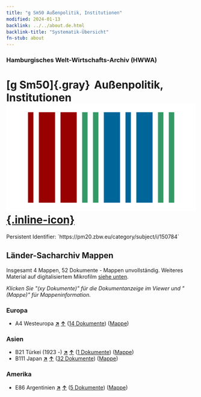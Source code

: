 ```yaml
---
title: "g Sm50 Außenpolitik, Institutionen"
modified: 2024-01-13
backlink: ../../about.de.html
backlink-title: "Systematik-Übersicht"
fn-stub: about
---
```


### Hamburgisches Welt-Wirtschafts-Archiv (HWWA)

# [g Sm50]{.gray}&#8201; Außenpolitik, Institutionen &#160; [![Wikidata](/images/Wikidata-logo.svg "Wikidata"){.inline-icon}](http://www.wikidata.org/entity/Q104699693)

<div class="hint">Persistent Identifier: `https://pm20.zbw.eu/category/subject/i/150784`</div>







## Länder-Sacharchiv Mappen






Insgesamt 4 Mappen, 52 Dokumente - Mappen unvollständig. Weiteres Material auf digitalisiertem Mikrofilm [siehe unten](#filmsections).

_Klicken Sie "(xy Dokumente)" für die Dokumentanzeige im Viewer und "(Mappe)" für Mappeninformation._




### Europa

- A4 Westeuropa [**&nearr;**](../../../geo/i/140897/about.de.html "Westeuropa (alle Mappen)") [**&uarr;**](../../../geo/about.de.html#A4 "Ländersystematik") (<a href="https://pm20.zbw.eu/iiifview/folder/sh/140897,150784" title="über: Westeuropa : Außenpolitik, Institutionen" target="_blank">14 Dokumente</a>) ([Mappe](../../../../folder/sh/1408xx/140897/1507xx/150784/about.de.html))

### Asien

- B21 Türkei (1923 -) [**&nearr;**](../../../geo/i/141111/about.de.html "Türkei (1923 -) (alle Mappen)") [**&uarr;**](../../../geo/about.de.html#B21 "Ländersystematik") (<a href="https://pm20.zbw.eu/iiifview/folder/sh/141111,150784" title="über: Türkei (1923 -) : Außenpolitik, Institutionen" target="_blank">1 Dokumente</a>) ([Mappe](../../../../folder/sh/1411xx/141111/1507xx/150784/about.de.html))
- B111 Japan [**&nearr;**](../../../geo/i/141272/about.de.html "Japan (alle Mappen)") [**&uarr;**](../../../geo/about.de.html#B111 "Ländersystematik") (<a href="https://pm20.zbw.eu/iiifview/folder/sh/141272,150784" title="über: Japan : Außenpolitik, Institutionen" target="_blank">32 Dokumente</a>) ([Mappe](../../../../folder/sh/1412xx/141272/1507xx/150784/about.de.html))

### Amerika

- E86 Argentinien [**&nearr;**](../../../geo/i/141692/about.de.html "Argentinien (alle Mappen)") [**&uarr;**](../../../geo/about.de.html#E86 "Ländersystematik") (<a href="https://pm20.zbw.eu/iiifview/folder/sh/141692,150784" title="über: Argentinien : Außenpolitik, Institutionen" target="_blank">5 Dokumente</a>) ([Mappe](../../../../folder/sh/1416xx/141692/1507xx/150784/about.de.html))



<a id="filmsections" />













